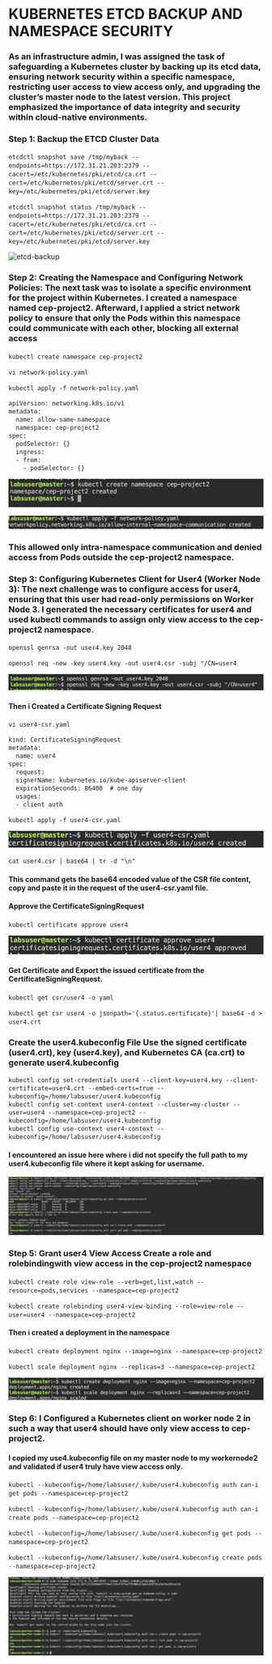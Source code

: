 #  KUBERNETES ETCD BACKUP AND NAMESPACE SECURITY
###  As an infrastructure admin, I was assigned the task of safeguarding a Kubernetes cluster by backing up its etcd data, ensuring network security within a specific namespace, restricting user access to view access only, and upgrading the cluster’s master node to the latest version. This project emphasized the importance of data integrity and security within cloud-native environments.

### Step 1: Backup the ETCD Cluster Data

```etcdctl snapshot save /tmp/myback --endpoints=https://172.31.21.203:2379 --cacert=/etc/kubernetes/pki/etcd/ca.crt --cert=/etc/kubernetes/pki/etcd/server.crt --key=/etc/kubernetes/pki/etcd/server.key```

```etcdctl snapshot status /tmp/myback --endpoints=https://172.31.21.203:2379 --cacert=/etc/kubernetes/pki/etcd/ca.crt --cert=/etc/kubernetes/pki/etcd/server.crt --key=/etc/kubernetes/pki/etcd/server.key```

![etcd-backup](./images/etcd-backup.png)

### Step 2: Creating the Namespace and Configuring Network Policies: The next task was to isolate a specific environment for the project within Kubernetes. I created a namespace named cep-project2. Afterward, I applied a strict network policy to ensure that only the Pods within this namespace could communicate with each other, blocking all external access

`kubectl create namespace cep-project2`

`vi network-policy.yaml`

`kubectl apply -f network-policy.yaml`

```kind: NetworkPolicy
apiVersion: networking.k8s.io/v1
metadata:
  name: allow-same-namespace
  namespace: cep-project2
spec:
  podSelector: {}
  ingress:
  - from:
    - podSelector: {}
```

![namespace-creation](./images/namespace-creation.png)

![net-policy](./images/network-policy.png)

### This allowed only intra-namespace communication and denied access from Pods outside the cep-project2 namespace.

### Step 3: Configuring Kubernetes Client for User4 (Worker Node 3): The next challenge was to configure access for user4, ensuring that this user had read-only permissions on Worker Node 3. I generated the necessary certificates for user4 and used kubectl commands to assign only view access to the cep-project2 namespace.

`openssl genrsa -out user4.key 2048`

`openssl req -new -key user4.key -out user4.csr -subj "/CN=user4`

![generating-csr](./images/generating-cert.png)

#### Then i Created a Certificate Signing Request

`vi user4-csr.yaml`

```apiVersion: certificates.k8s.io/v1
kind: CertificateSigningRequest
metadata:
  name: user4
spec:
  request: 
  signerName: kubernetes.io/kube-apiserver-client
  expirationSeconds: 86400  # one day
  usages:
  - client auth
```

`kubectl apply -f user4-csr.yaml`

![creating-csr](./images/creating-csr.png)

`cat user4.csr | base64 | tr -d "\n"`

#### This command gets the base64 encoded value of the CSR file content, copy and paste it in the request of the user4-csr.yaml file.

####  Approve the CertificateSigningRequest 

`kubectl certificate approve user4`

![approve-cert](./images/approve-cert.png)

#### Get Certificate and Export the issued certificate from the CertificateSigningRequest.

`kubectl get csr/user4 -o yaml`

`kubectl get csr user4 -o jsonpath='{.status.certificate}'| base64 -d > user4.crt`

### Create the user4.kubeconfig File Use the signed certificate (user4.crt), key (user4.key), and Kubernetes CA (ca.crt) to generate user4.kubeconfig

```kubectl config set-cluster my-cluster --server=https://172.31.21.203:6443 --certificate-authority=/etc/kubernetes/pki/ca.crt --kubeconfig=/home/labsuser/user4.kubeconfig
kubectl config set-credentials user4 --client-key=user4.key --client-certificate=user4.crt --embed-certs=true --kubeconfig=/home/labsuser/user4.kubeconfig
kubectl config set-context user4-context --cluster=my-cluster --user=user4 --namespace=cep-project2 --kubeconfig=/home/labsuser/user4.kubeconfig
kubectl config use-context user4-context --kubeconfig=/home/labsuser/user4.kubeconfig
```
#### I encountered an issue here where i did not specify the full path to my user4.kubeconfig file where it kept asking for username.

![setting-up](./images/user4-koncif.png)

### Step 5: Grant user4 View Access Create a role and rolebindingwith view access in the cep-project2 namespace

`kubectl create role view-role --verb=get,list,watch --resource=pods,services --namespace=cep-project2`

`kubectl create rolebinding user4-view-binding --role=view-role --user=user4 --namespace=cep-project2`

#### Then i created a deployment in the namespace

`kubectl create deployment nginx --image=nginx --namespace=cep-project2`

`kubectl scale deployment nginx --replicas=3 --namespace=cep-project2`

![creating-deploy](./images/creating-deployment.png)

### Step 6: I Configured a Kubernetes client on worker node 2 in such a way that user4 should have only view access to cep-project2. 
#### I copied my use4.kubeconfig file on my master node to my workernode2 and validated if user4 truly have view access only.

`kubectl --kubeconfig=/home/labsuser/.kube/user4.kubeconfig auth can-i get pods --namespace=cep-project2`

`kubectl --kubeconfig=/home/labsuser/.kube/user4.kubeconfig auth can-i create pods --namespace=cep-project2`

`kubectl --kubeconfig=/home/labsuser/.kube/user4.kubeconfig get pods --namespace=cep-project2`


`kubectl --kubeconfig=/home/labsuser/.kube/user4.kubeconfig create pods --namespace=cep-project2`

![validation](./images/validating-worker2.png)


